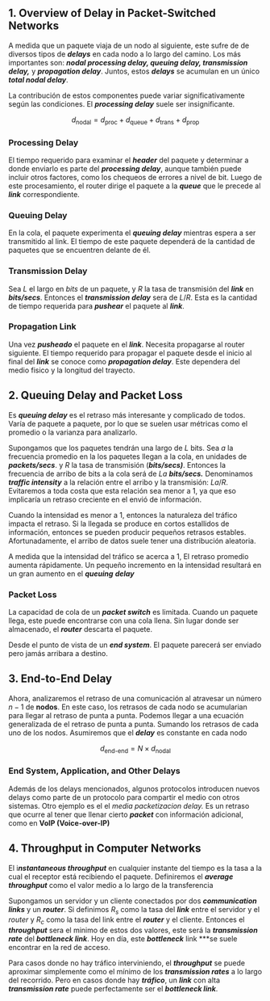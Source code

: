 ## 1. Overview of Delay in Packet-Switched Networks

A medida que un paquete viaja de un nodo al siguiente, este sufre de de diversos tipos de ***delays*** en cada nodo a lo largo del camino. Los más importantes son: ***nodal processing delay, queuing delay, transmission delay,*** y ***propagation delay***. Juntos, estos ***delays*** se acumulan en un único ***total nodal delay***.

La contribución de estos componentes puede variar significativamente según las condiciones. El ***processing delay*** suele ser insignificante.

$$
d_{\text{nodal}} = d_{\text{proc}} + d_{\text{queue}} + d_{\text{trans}} + d_{\text{prop}}
$$

### Processing Delay

El tiempo requerido para examinar el ***header*** del paquete y determinar a donde enviarlo es parte del ***processing delay***, aunque también puede incluir otros factores, como los chequeos de errores a nivel de bit. Luego de este procesamiento, el router dirige el paquete a la ***queue*** que le precede al ***link*** correspondiente.

### Queuing Delay

En la cola, el paquete experimenta el ***queuing delay*** mientras espera a ser transmitido al link. El tiempo de este paquete dependerá de la cantidad de paquetes que se encuentren delante de él.

### Transmission Delay

Sea $L$ el largo en *bits* de un paquete, y $R$ la tasa de transmisión del ***link*** en ***bits/secs***. Entonces el ***transmission delay*** sera de $L/R$. Esta es la cantidad de tiempo requerida para ***pushear*** el paquete al ***link***.

### Propagation Link

Una vez ***pusheado*** el paquete en el ***link***. Necesita propagarse al router siguiente. El tiempo requerido para propagar el paquete desde el inicio al final del ***link*** se conoce como ***propagation delay***. Este dependera del medio fisico y la longitud del trayecto.

## 2. Queuing Delay and Packet Loss

Es ***queuing delay*** es el retraso más interesante y complicado de todos. Varía de paquete a paquete, por lo que se suelen usar métricas como el promedio o la varianza para analizarlo.

Supongamos que los paquetes tendrán una largo de $L$ bits. Sea $a$ la frecuencia promedio en la los paquetes llegan a la cola, en unidades de ***packets/secs***. y $R$ la tasa de transmisión (***bits/secs)***. Entonces la frecuencia de arribo de bits a la cola será de $La$ ***bits/secs.*** Denominamos ***traffic intensity*** a la relación entre el arribo y la transmisión: $La/R$. Evitaremos a toda costa que esta relación sea menor a 1, ya que eso implicaría un retraso creciente en el envió de información.

Cuando la intensidad es menor a 1, entonces la naturaleza del tráfico impacta el retraso. Si la llegada se produce en cortos estallidos de información, entonces se pueden producir pequeños retrasos estables. Afortunadamente, el arribo de datos suele tener una distribución aleatoria.

A medida que la intensidad del tráfico se acerca a 1, El retraso promedio aumenta rápidamente. Un pequeño incremento en la intensidad resultará en un gran aumento en el ***queuing*** ***delay***

### Packet Loss

La capacidad de cola de un ***packet switch*** es limitada. Cuando un paquete llega, este puede encontrarse con una cola llena. Sin lugar donde ser almacenado, el ***router*** descarta el paquete.

Desde el punto de vista de un ***end system***. El paquete parecerá ser enviado pero jamás arribara a destino.

## 3. End-to-End Delay

Ahora, analizaremos el retraso de una comunicación al atravesar un número $n{-}1$ de **nodos**. En este caso, los retrasos de cada nodo se acumularian para llegar al retraso de punta a punta. Podemos llegar a una ecuación generalizada de el retraso de punta a punta. Sumando los retrasos de cada uno de los nodos. Asumiremos que el ***delay*** es constante en cada nodo

$$
d_{\text{end-end}} = N\times d_{\text{nodal}}
$$

### End System, Application, and Other Delays

Además de los delays mencionados, algunos protocolos introducen nuevos delays como parte de un protocolo para compartir el medio con otros sistemas. Otro ejemplo es el el *media packetizacion delay.* Es un retraso que ocurre al tener que llenar cierto ***packet*** con información adicional, como en **VoIP (Voice-over-IP)**

## 4. Throughput in Computer Networks

El i***nstantaneous throughput*** en cualquier instante del tiempo es la tasa a la cual el receptor está recibiendo el paquete. Definiremos el ***average throughput*** como el valor medio a lo largo de la transferencia

Supongamos un servidor y un cliente conectados por dos ***communication links*** y un ***router***. Si definimos $R_s$ como la tasa del ***link*** entre el servidor y el *router* y $R_c$ como la tasa del link entre el ***router*** y el cliente. Entonces el ***throughput*** sera el minimo de estos dos valores, este será la ***transmission rate*** del ***bottleneck link***. Hoy en día, este ***bottleneck*** link ***se suele encontrar en la red de acceso.

Para casos donde no hay tráfico interviniendo, el ***throughput*** se puede aproximar simplemente como el mínimo de los ***transmission rates*** a lo largo del recorrido. Pero en casos donde hay ***tráfico***, un ***link*** con alta ***transmission rate*** puede perfectamente ser el ***bottleneck link***.
